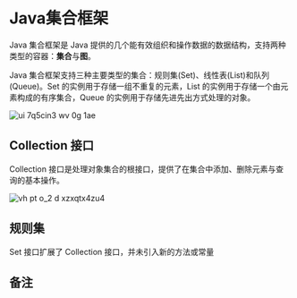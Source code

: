 # Java集合框架
Java 集合框架是 Java 提供的几个能有效组织和操作数据的数据结构，支持两种类型的容器：**集合**与**图**。

Java 集合框架支持三种主要类型的集合：规则集(Set)、线性表(List)和队列(Queue)。Set 的实例用于存储一组不重复的元素，List 的实例用于存储一个由元素构成的有序集合，Queue 的实例用于存储先进先出方式处理的对象。

![ui 7q5cin3 wv 0g 1ae](https://cloud.githubusercontent.com/assets/22606175/23020451/2aad8818-f482-11e6-9251-346e0b9d1c10.png)

## Collection 接口
Collection 接口是处理对象集合的根接口，提供了在集合中添加、删除元素与查询的基本操作。

![vh pt o_2 d xzxqtx4zu4](https://cloud.githubusercontent.com/assets/22606175/23020423/06d89b9e-f482-11e6-90a6-fd25d5ca02e2.png)

## 规则集
Set 接口扩展了 Collection 接口，并未引入新的方法或常量


## 备注

